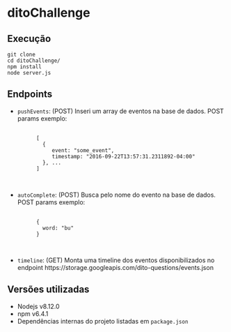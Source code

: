 # ditoChallenge



<h2><b>Execução</b></h2>

`git clone` <br/>
`cd ditoChallenge/` <br/>
`npm install` <br/>
`node server.js` <br/>

<h2><b>Endpoints</b></h2>

<ul>
  <li><code>pushEvents</code>: (POST) Inseri um array de eventos na base de dados. POST params exemplo:
    <pre>
    <code>
      [
        {
           event: "some_event", 
           timestamp: "2016-09-22T13:57:31.2311892-04:00"
        }, ...
      ]
    </code>
    </pre>
  </li>
  <li><code>autoComplete</code>: (POST) Busca pelo nome do evento na base de dados. POST params exemplo:
    <pre>
    <code>
      {
        word: "bu"
      }
    </code>
    </pre>
  </li>
  <li><code>timeline</code>: (GET) Monta uma timeline dos eventos disponibilizados no endpoint 
    https://storage.googleapis.com/dito-questions/events.json
  </li>
</ul>

<h2><b>Versões utilizadas</b></h2>

<ul>
  <li>Nodejs v8.12.0</li>
  <li>npm v6.4.1</li>
  <li>Dependências internas do projeto listadas em <code>package.json</code></li>
</ul>
